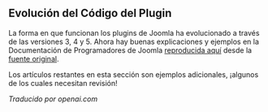 <!-- Filename: https://manual.joomla.org/docs/building-extensions/plugins/ / Display title: Acerca de los complementos -->

## Evolución del Código del Plugin

La forma en que funcionan los plugins de Joomla ha evolucionado a través de las versiones 3, 4 y 5. Ahora hay buenas explicaciones y ejemplos en la Documentación de Programadores de Joomla [reproducida aquí](jdocmanual?article=docus/plugins/how-plugins-work) desde la [fuente original](https://manual.joomla.org/docs/building-extensions/plugins/how-plugins-work/).

Los artículos restantes en esta sección son ejemplos adicionales, ¡algunos de los cuales necesitan revisión!

*Traducido por openai.com*

